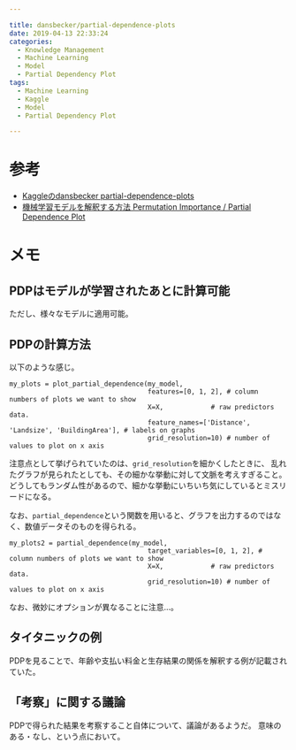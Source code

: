 ```yaml
---

title: dansbecker/partial-dependence-plots
date: 2019-04-13 22:33:24
categories:
  - Knowledge Management
  - Machine Learning
  - Model
  - Partial Dependency Plot
tags:
  - Machine Learning
  - Kaggle
  - Model
  - Partial Dependency Plot

---
```


# 参考

* [Kaggleのdansbecker partial-dependence-plots]
* [機械学習モデルを解釈する方法 Permutation Importance / Partial Dependence Plot]

[Kaggleのdansbecker partial-dependence-plots]: https://www.kaggle.com/dansbecker/partial-dependence-plots
[機械学習モデルを解釈する方法 Permutation Importance / Partial Dependence Plot]: https://linus-mk.hatenablog.com/entry/2018/10/07/222909


# メモ

## PDPはモデルが学習されたあとに計算可能

ただし、様々なモデルに適用可能。

## PDPの計算方法

以下のような感じ。
```
my_plots = plot_partial_dependence(my_model,       
                                   features=[0, 1, 2], # column numbers of plots we want to show
                                   X=X,            # raw predictors data.
                                   feature_names=['Distance', 'Landsize', 'BuildingArea'], # labels on graphs
                                   grid_resolution=10) # number of values to plot on x axis
```

注意点として挙げられていたのは、`grid_resolution`を細かくしたときに、
乱れたグラフが見られたとしても、その細かな挙動に対して文脈を考えすぎること。
どうしてもランダム性があるので、細かな挙動にいちいち気にしているとミスリードになる。

なお、`partial_dependence`という関数を用いると、グラフを出力するのではなく、数値データそのものを得られる。
```
my_plots2 = partial_dependence(my_model,       
                                   target_variables=[0, 1, 2], # column numbers of plots we want to show
                                   X=X,            # raw predictors data.
                                   grid_resolution=10) # number of values to plot on x axis
```

なお、微妙にオプションが異なることに注意…。

## タイタニックの例

PDPを見ることで、年齢や支払い料金と生存結果の関係を解釈する例が記載されていた。

## 「考察」に関する議論

PDPで得られた結果を考察すること自体について、議論があるようだ。
意味のある・なし、という点において。




